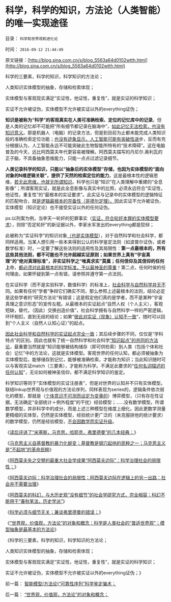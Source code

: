 # 科学，科学的知识，方法论（人类智能）的唯一实现途径

目录： `科学和世界观和进化论` 

时间： `2016-09-12 21:44:49` 

原文链接：[http://blog.sina.com.cn/s/blog_5563a64d0102wtth.html](http://blog.sina.com.cn/s/blog_5563a64d0102wtth.html)

科学的三要素，科学的知识，科学知识的方法论；

人类知识实体模型的抽象，存储和检索体现；

实体模型与客观现实满足“实证性，他证性，重复性”，就是实证的科学知识；

实证不允许被证伪，实体模型不允许被实证以外的everything证伪；

**知识是被称为“科学”的客观真实在人类可准确检索、定位的记忆库中的记录**。但是人类的记忆却不可能把“所有细节都记录在脑海中”，[如此记忆无法检索，也没有知识意义](../../../2014/3/10/知识科学,素质教育与填鸭工程的冲突.md)。那是机器人（电脑）的记录方法，但是到目前为止都未能完成人类知识般的准确检索定位功能；[也没有迹象显示，人工智能可能有突破性进](../../../2013/12/25/人类的世界观不以逻辑形态记忆，人与人凭借逻辑结构沟通.md)步，反而有充分根据认为，人工智能永远不可能突破此生物智能所特有的“技术障碍”。这在电脑普及的今天，远比阿西莫夫年代更容易被理解。阿西莫夫描写的丹尼尔.奥利瓦的正子脑，不具备抽象思维能力，只能一点点过滤记录细节。

**人类记录科学的知识，只能以“抽象后的实体模型”存储，也因为实体模型的“面向对象的N维逻辑关联”，提供了天然的检索定位的能力**。这是最根本性的逻辑思维，[若无此思维，也就无所谓知识](../../../2014/3/13/知识科学：大学无书，理解胜于记忆.md)。科学也只是“知识”在人类理解中重建的“全息影像”；所谓客观实证，就是此全息影像与真实中的比照，必须永远符合“实证性，他证性，重复性”的“最根本的实证要求”。此实证与记录中的实体模型的逻辑特征的匹配吻合，就[是逻辑最根本的完备性（哥德尔定理）。](../../../2009/6/1/为什么哲学信仰不能涵盖科学.md)因此实证不允许被证伪，实体模型（知识定论）也不接受实证以外的任何证伪。

ps:以刑案为例，当李天一轮奸的犯罪事实（[实证，符合轮奸本罪的实体模型要求](../../../2014/7/22/从唐彗到夏峻峰，再到李天一，从人治堕落为无耻的公知.md)），则除“否定轮奸”的新证据以外，李家水军发出的everything都是狡辩；

此被称为“实证科字”的知识对象[（也是实体模型](../../../2015/10/8/科学实证与学术自由关系，是公共政策与个体人权的关系.md)），对于自然科学和社会科学，都同样适用。当某人想引用一些本来得到公认的科学鉴定法则（如波普尔证伪，或者数学标准）时，一定要了解这些法则的适用性及其局限性：**第一点最根本的，所有这些其他法则，都不可能也不允许超越实证原则；如果世界上真有“宇宙真理”的“绝对真理标准”，非实证科学之“唯真求实”莫属；任何信仰及其信仰的任何上**帝，[都必须对此最根本的科学标准，予以最神圣的尊重](../../../2009/6/19/科学认知是唯心信仰和唯物主义共存条件.md)！第二点，任何时侯的任何理由，如果怀疑到第一点有错，请参照并遵守第一点法则。

在实证科学（而不是实验科学，数值科学）的标准上，[社会科学与自然科学并无不](../../../2011/12/28/米塞斯和波普尔的不同“先验性”和社会性科学标准.md)同。如果有任何“学者”争辩它们确实不同，那么参照上述最根本的法则，结论必定是这些学者的“研究方法论”有错误；这是假定他们真的是学者，而不是某种“宇宙真理之意识形态”的宣传左棍。从最根本的实证起点“自然人权（个人主义），客观短缺，替代，（因此）交换创造价值”，社会科学拥有与自然科学一样的严密逻辑，环环相扣，直到无歧的结论；如果“[彼此对实证（现象）认知不一致](../../../2014/3/8/哈耶克知识定理，生活中的常识.md)”，随时可以回到“个人主义（自然人认知心证）”的起点。

[因此社会科学和自然科学的实证起点完全一致](../../../2016/4/25/社会科学和自然科学，遵守着相同的方法论和讨论法则；.md)；其后续步骤的不同，仅仅是“学科特点”的区别。因此也就有了统一自然科学和社会科学[“知识起点”的共同的方法论](../../../2014/3/9/知识科学，针对智能构成的科学，应用及适用技术.md)，最重要当然就是“知识能够被结构储存（即可供检索）到人类（包括个体和社会）记忆”中的方法论，这就是实体模型。客观世界的任何认知，都必须被抽象为实体模型后，能够储存到记忆，能够被准确检索，才能称为知识；当此知识随时可以与客观实证match（三要素），才能称为科学。不满足此要求的“[任何名词描述的任何认知](../../../2014/3/11/信息不是知识，天朝帝国对科学的无理要求.md)”，无论如何被神圣信仰，都不满足科学知识的鉴定。

科学知识等同于“实体模型的实证注册表”，但是对世界的认知并不只有实体模型。联结linkup世界观与价值观的方法论序列，同样表现为series的，逻辑条件依次弱化的模型，那就是（[个体意识不可测而设定为变量的](../../../2013/5/2/数学可以模拟“不可测”，但不能预测“人权利益”.md)）博弈模型，（只有存在性证据，无法确定“全部统计＋例外程度”的干扰）经验模型；……没有数学模型。所谓数学模型，并非科学中的成分，而是上述三种模型在维度上细化。因此更数学测量更精细的实体型，仍然是实体模型，经验统计更广泛的（未克服排他的统计要求）的数学模型，仍然是经验模型，[不会因数学而实证升级](../../../2011/5/14/滥用数学的逻辑混乱.md)。

《[读后评讲了“米塞斯，马克思，哈耶克，弗里德曼”的几本经典；](../../../2016/9/5/导读“米塞斯，马克思，哈耶克，弗里德曼”的几本经典；.md)》

《[马克思主义自基督教的暴力化蜕变；基督教是钢穴起哄的民粹之一；马克思主义是“不起哄”的革命民粹](../../../2016/9/6/再说基督教与马克思主义的关系与异同；.md)》

《[阿西莫夫失之交臂的最重大社会学成果“阿西莫夫边际”：科学治理社会的局限性；](../../../2016/9/7/卡尔马克思是全球进步主义的“革命神灯”，及其“阿西莫夫边际”.md)》

《[阿西莫夫边际：科学治理社会的局限性；阿西莫夫边际在逻辑上的另一出路：社会并不需要治理](../../../2016/9/8/阿西莫夫边际：科学治理社会的局限性；.md)》

《[阿西莫夫的科幻，与大历史观“没有细节”的社会学研究方式，完全相容；科幻不能用于“春秋笔法，历史学派”](../../../2016/9/9/你们就是人性本私，你们自已就是黑爵.md)》

《[科学必须与细节无关；兼谈弗里德曼的错误；](../../../2016/9/10/科学必须与细节无关；兼谈弗里德曼的错误；.md)》

《[“世界观，价值观，方法论”的对象和概念；科学是人类社会的“普适世界观”；模型抽象是最基本的方法论](../../../2016/9/11/“世界观，价值观，方法论”的对象和概念；.md)》

《科学的三要素，科学的知识，科学知识的方法论；

人类知识实体模型的抽象，存储和检索体现；

实体模型与客观现实满足“实证性，他证性，重复性”，就是实证的科学知识；

实证不允许被证伪，实体模型不允许被实证以外的everything证伪；》

前一篇： [智能模型(方法论)“可靠性序列”科学鉴定骗术；](../../../2016/9/15/智能模型(方法论)“可靠性序列”科学鉴定骗术；.md)

后一篇： [“世界观，价值观，方法论”的对象和概念；](../../../2016/9/11/“世界观，价值观，方法论”的对象和概念；.md)

